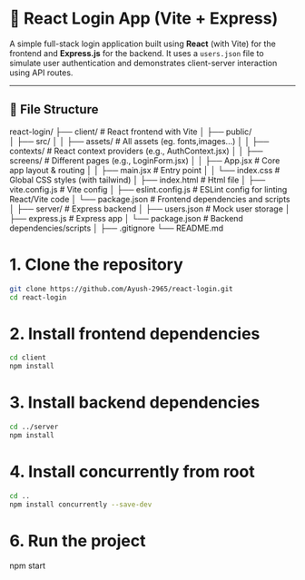 # 🔐 React Login App (Vite + Express)

A simple full-stack login application built using **React** (with Vite) for the frontend and **Express.js** for the backend. It uses a `users.json` file to simulate user authentication and demonstrates client-server interaction using API routes.

---
## 📁 File Structure

react-login/
├── client/                         # React frontend with Vite
│   ├── public/                     
│   ├── src/
│   │   ├── assets/                 # All assets (eg. fonts,images...)
│   │   ├── contexts/               # React context providers (e.g., AuthContext.jsx)
│   │   ├── screens/                # Different pages (e.g., LoginForm.jsx)
│   │   ├── App.jsx                 # Core app layout & routing
│   │   ├── main.jsx                # Entry point
│   │   └── index.css               # Global CSS styles (with tailwind)
│   ├── index.html                  # Html file
│   ├── vite.config.js              # Vite config
│   ├── eslint.config.js            # ESLint config for linting React/Vite code
│   └── package.json                # Frontend dependencies and scripts
│
├── server/                         # Express backend
│   ├── users.json                  # Mock user storage
│   ├── express.js                  # Express app
│   └── package.json                # Backend dependencies/scripts
│
├── .gitignore
└── README.md

# 1. Clone the repository
```bash
git clone https://github.com/Ayush-2965/react-login.git
cd react-login
```

# 2. Install frontend dependencies
```bash
cd client
npm install
```

# 3. Install backend dependencies
```bash
cd ../server
npm install
```

# 4. Install concurrently from root
```bash
cd ..
npm install concurrently --save-dev
```

# 6. Run the project
npm start